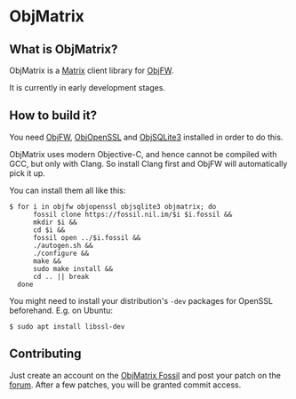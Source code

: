 # ObjMatrix

## What is ObjMatrix?

ObjMatrix is a [Matrix](https://matrix.org) client library for
[ObjFW](https://objfw.nil.im).

It is currently in early development stages.

## How to build it?

You need [ObjFW](https://objfw.nil.im),
[ObjOpenSSL](https://fossil.nil.im/objopenssl) and
[ObjSQLite3](https://fossil.nil.im/objsqlite3) installed in order to do this.

ObjMatrix uses modern Objective-C, and hence cannot be compiled with GCC, but
only with Clang. So install Clang first and ObjFW will automatically pick it up.

You can install them all like this:

    $ for i in objfw objopenssl objsqlite3 objmatrix; do
          fossil clone https://fossil.nil.im/$i $i.fossil &&
          mkdir $i &&
          cd $i &&
          fossil open ../$i.fossil &&
          ./autogen.sh &&
          ./configure &&
          make &&
          sudo make install &&
          cd .. || break
      done

You might need to install your distribution's `-dev` packages for OpenSSL
beforehand. E.g. on Ubuntu:

    $ sudo apt install libssl-dev

## Contributing

Just create an account on the
[ObjMatrix Fossil](https://fossil.nil.im/objmatrix) and post your patch on the
[forum](https://fossil.nil.im/objmatrix/forum). After a few patches, you will
be granted commit access.

